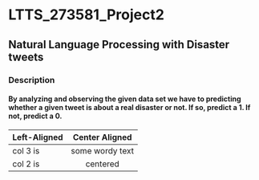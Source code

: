 # LTTS_273581_Project2

 ## Natural Language Processing with Disaster tweets
 
 ### Description
 #### By analyzing and observing the given data set we have to predicting whether a given tweet is about a real disaster or not. If so, predict a 1. If not, predict a 0.
 
| Left-Aligned  | Center Aligned  |
| :------------ |:---------------:| 
| col 3 is      | some wordy text |
| col 2 is      | centered        |  
